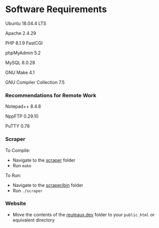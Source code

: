 # Software Requirements

Ubuntu 18.04.4 LTS

Apache 2.4.29

PHP 8.1.9 FastCGI

phpMyAdmin 5.2

MySQL 8.0.28

GNU Make 4.1

GNU Compiler Collection 7.5

### Recommendations for Remote Work

Notepad++ 8.4.8

NppFTP 0.29.10

PuTTY 0.78

### Scraper

To Compile:

- Navigate to the [scraper](https://github.com/drand808/PC-Life/tree/main/scraper) folder
- Run `make`

To Run:

- Navigate to the [scraper/bin](https://github.com/drand808/PC-Life/tree/main/scraper/bin) folder
- Run `./scraper`

### Website

- Move the contents of the [reuleaux.dev](https://github.com/drand808/PC-Life/tree/main/reuleaux.dev) folder to your `public_html` or equivalent directory